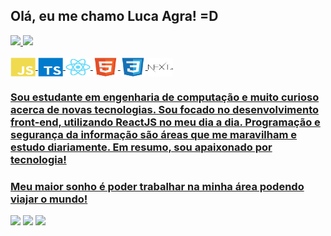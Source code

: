 ## Olá, eu me chamo Luca Agra! =D
 <div>
  <a href="https://github.com/agraluca">
  <img height="180em" src="https://github-readme-stats.vercel.app/api?username=agraluca&show_icons=true&theme=tokyonight&include_all_commits=true&count_private=true"/>
  <img height="180em" src="https://github-readme-stats.vercel.app/api/top-langs/?username=agraluca&layout=compact&langs_count=16&theme=tokyonight"/>
</div>
<div style="display: inline_block"><br>
  <img align="center" alt="Luca-Js" height="30" width="40" src="https://raw.githubusercontent.com/devicons/devicon/master/icons/javascript/javascript-plain.svg">
  <img align="center" alt="Luca-Ts" height="30" width="40" src="https://raw.githubusercontent.com/devicons/devicon/master/icons/typescript/typescript-plain.svg">
  <img align="center" alt="Luca-React" height="30" width="40" src="https://raw.githubusercontent.com/devicons/devicon/master/icons/react/react-original.svg">
  <img align="center" alt="Luca-HTML" height="30" width="40" src="https://raw.githubusercontent.com/devicons/devicon/master/icons/html5/html5-original.svg">
  <img align="center" alt="Luca-CSS" height="30" width="40" src="https://raw.githubusercontent.com/devicons/devicon/master/icons/css3/css3-original.svg">
  <img align="center" alt="Luca-NextJS" height="30" width="40" src="https://raw.githubusercontent.com/devicons/devicon/master/icons/nextjs/nextjs-original-wordmark.svg">
</div>
  
  ### Sou estudante em engenharia de computação e muito curioso acerca de novas tecnologias. Sou focado no desenvolvimento front-end, utilizando ReactJS no meu dia a dia. Programação e segurança da informação são áreas que me maravilham e estudo diariamente. Em resumo, sou apaixonado por tecnologia!
  ### Meu maior sonho é poder trabalhar na minha área podendo viajar o mundo!

 
<div> 
  <a href="https://instagram.com/agraluca" target="_blank"><img src="https://img.shields.io/badge/-Instagram-%23E4405F?style=for-the-badge&logo=instagram&logoColor=white" target="_blank"></a>
  <a href="https://www.linkedin.com/in/agra-luca/" target="_blank"><img src="https://img.shields.io/badge/-LinkedIn-%230077B5?style=for-the-badge&logo=linkedin&logoColor=white" target="_blank"></a> 
  <a href = "mailto:luca.agra@hotmail.com"><img src="https://img.shields.io/badge/-hotmail-%23333?style=for-the-badge&logo=gmail&logoColor=white" target="_blank"></a>
</div>
